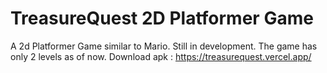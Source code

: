 # TreasureQuest 2D Platformer Game
 
A 2d Platformer Game similar to Mario.
Still in development. The game has only 2 levels as of now.
Download apk : https://treasurequest.vercel.app/
